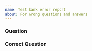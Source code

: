```yaml
---
name: Test bank error report
about: For wrong questions and answers
---
```


### Question

<!--- Which question is wrong, please copy the question text here. -->

### Correct Question

<!--- Please provide the correct question / answer   -->

